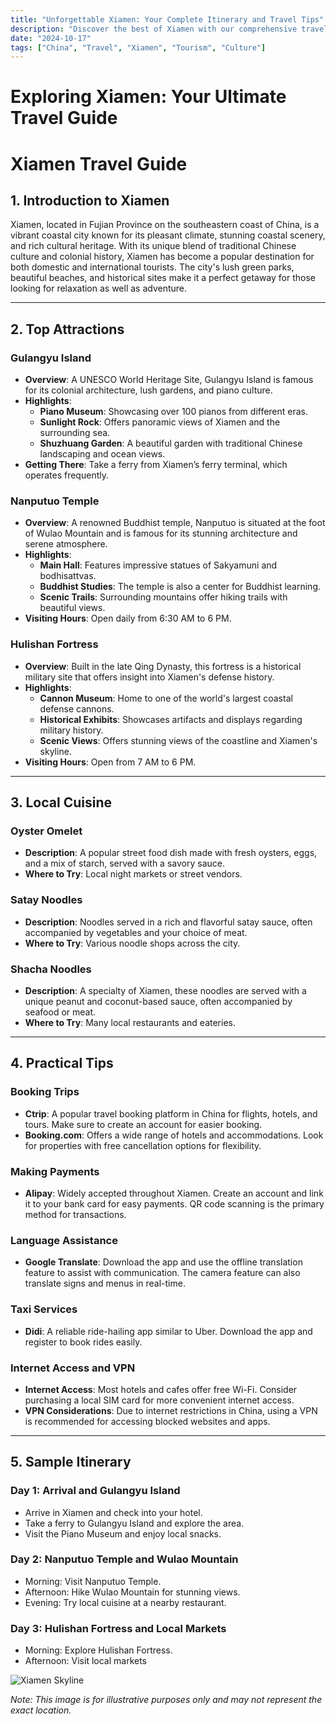 ```yaml
---
title: "Unforgettable Xiamen: Your Complete Itinerary and Travel Tips"
description: "Discover the best of Xiamen with our comprehensive travel guide. Explore top attractions, savor local cuisine, and get insider tips for an unforgettable Chinese adventure."
date: "2024-10-17"
tags: ["China", "Travel", "Xiamen", "Tourism", "Culture"]
---
```


# Exploring Xiamen: Your Ultimate Travel Guide

# Xiamen Travel Guide

## 1. Introduction to Xiamen
Xiamen, located in Fujian Province on the southeastern coast of China, is a vibrant coastal city known for its pleasant climate, stunning coastal scenery, and rich cultural heritage. With its unique blend of traditional Chinese culture and colonial history, Xiamen has become a popular destination for both domestic and international tourists. The city's lush green parks, beautiful beaches, and historical sites make it a perfect getaway for those looking for relaxation as well as adventure.

---

## 2. Top Attractions

### Gulangyu Island
- **Overview**: A UNESCO World Heritage Site, Gulangyu Island is famous for its colonial architecture, lush gardens, and piano culture.
- **Highlights**:
  - **Piano Museum**: Showcasing over 100 pianos from different eras.
  - **Sunlight Rock**: Offers panoramic views of Xiamen and the surrounding sea.
  - **Shuzhuang Garden**: A beautiful garden with traditional Chinese landscaping and ocean views.
- **Getting There**: Take a ferry from Xiamen’s ferry terminal, which operates frequently.

### Nanputuo Temple
- **Overview**: A renowned Buddhist temple, Nanputuo is situated at the foot of Wulao Mountain and is famous for its stunning architecture and serene atmosphere.
- **Highlights**:
  - **Main Hall**: Features impressive statues of Sakyamuni and bodhisattvas.
  - **Buddhist Studies**: The temple is also a center for Buddhist learning.
  - **Scenic Trails**: Surrounding mountains offer hiking trails with beautiful views.
- **Visiting Hours**: Open daily from 6:30 AM to 6 PM.

### Hulishan Fortress
- **Overview**: Built in the late Qing Dynasty, this fortress is a historical military site that offers insight into Xiamen's defense history.
- **Highlights**:
  - **Cannon Museum**: Home to one of the world's largest coastal defense cannons.
  - **Historical Exhibits**: Showcases artifacts and displays regarding military history.
  - **Scenic Views**: Offers stunning views of the coastline and Xiamen's skyline.
- **Visiting Hours**: Open from 7 AM to 6 PM.

---

## 3. Local Cuisine

### Oyster Omelet
- **Description**: A popular street food dish made with fresh oysters, eggs, and a mix of starch, served with a savory sauce. 
- **Where to Try**: Local night markets or street vendors.

### Satay Noodles
- **Description**: Noodles served in a rich and flavorful satay sauce, often accompanied by vegetables and your choice of meat.
- **Where to Try**: Various noodle shops across the city.

### Shacha Noodles
- **Description**: A specialty of Xiamen, these noodles are served with a unique peanut and coconut-based sauce, often accompanied by seafood or meat.
- **Where to Try**: Many local restaurants and eateries.

---

## 4. Practical Tips

### Booking Trips
- **Ctrip**: A popular travel booking platform in China for flights, hotels, and tours. Make sure to create an account for easier booking.
- **Booking.com**: Offers a wide range of hotels and accommodations. Look for properties with free cancellation options for flexibility.

### Making Payments
- **Alipay**: Widely accepted throughout Xiamen. Create an account and link it to your bank card for easy payments. QR code scanning is the primary method for transactions.

### Language Assistance
- **Google Translate**: Download the app and use the offline translation feature to assist with communication. The camera feature can also translate signs and menus in real-time.

### Taxi Services
- **Didi**: A reliable ride-hailing app similar to Uber. Download the app and register to book rides easily.

### Internet Access and VPN
- **Internet Access**: Most hotels and cafes offer free Wi-Fi. Consider purchasing a local SIM card for more convenient internet access.
- **VPN Considerations**: Due to internet restrictions in China, using a VPN is recommended for accessing blocked websites and apps.

---

## 5. Sample Itinerary

### Day 1: Arrival and Gulangyu Island
- Arrive in Xiamen and check into your hotel.
- Take a ferry to Gulangyu Island and explore the area.
- Visit the Piano Museum and enjoy local snacks.

### Day 2: Nanputuo Temple and Wulao Mountain
- Morning: Visit Nanputuo Temple.
- Afternoon: Hike Wulao Mountain for stunning views.
- Evening: Try local cuisine at a nearby restaurant.

### Day 3: Hulishan Fortress and Local Markets
- Morning: Explore Hulishan Fortress.
- Afternoon: Visit local markets

<img src="https://source.unsplash.com/1600x900/?Xiamen,cityscape" alt="Xiamen Skyline" loading="lazy">

*Note: This image is for illustrative purposes only and may not represent the exact location.*

